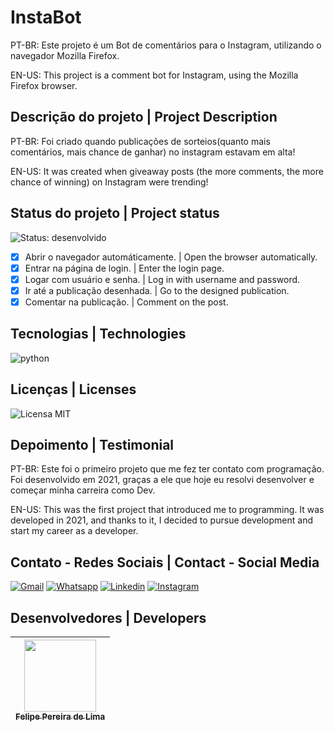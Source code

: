 # InstaBot

PT-BR: Este projeto é um Bot de comentários para o Instagram, utilizando o navegador Mozilla Firefox.

EN-US: This project is a comment bot for Instagram, using the Mozilla Firefox browser.

## Descrição do projeto | Project Description

PT-BR: Foi criado quando publicações de sorteios(quanto mais comentários, mais chance de ganhar) no instagram estavam em alta! 

EN-US: It was created when giveaway posts (the more comments, the more chance of winning) on ​​Instagram were trending!
 
## Status do projeto | Project status

 ![Status: desenvolvido](https://img.shields.io/badge/STATUS-Desenvolvido-success)
 - [x] Abrir o navegador automáticamente. | Open the browser automatically.
 - [x] Entrar na página de login. | Enter the login page.
 - [x] Logar com usuário e senha. | Log in with username and password.
 - [x] Ir até a publicação desenhada. | Go to the designed publication.
 - [x] Comentar na publicação. | Comment on the post.
 
 ## Tecnologias | Technologies
 
  ![python](https://img.shields.io/badge/Python-3776AB?style=for-the-badge&logo=python&logoColor=white)
  
## Licenças | Licenses

  ![Licensa MIT](https://img.shields.io/github/license/LipePLima/AluraGeek?style=for-the-badge)
  
## Depoimento | Testimonial

PT-BR: Este foi o primeiro projeto que me fez ter contato com programação. Foi desenvolvido em 2021, graças a ele que hoje eu resolvi desenvolver e começar minha carreira como Dev. 

EN-US: This was the first project that introduced me to programming. It was developed in 2021, and thanks to it, I decided to pursue development and start my career as a developer.
  
## Contato - Redes Sociais | Contact - Social Media

<a href="mailto:felipe.lima0160@gmail.com">![Gmail](https://img.shields.io/badge/Gmail-D14836?style=for-the-badge&logo=gmail&logoColor=white)</a>  <a href="https://wa.me/5521979926096">![Whatsapp](https://img.shields.io/badge/WhatsApp-25D366?style=for-the-badge&logo=whatsapp&logoColor=white)</a>  <a href="https://www.linkedin.com/in/felipe-lima01/">![Linkedin](https://img.shields.io/badge/LinkedIn-0077B5?style=for-the-badge&logo=linkedin&logoColor=white)</a>  <a href="https://www.instagram.com/felima148/">![Instagram](https://img.shields.io/badge/Instagram-E4405F?style=for-the-badge&logo=instagram&logoColor=white)</a>

## Desenvolvedores | Developers

| [<img src="https://avatars.githubusercontent.com/u/102830741?s=400&u=eb0ed821d5deeaaac9a910f737ce38ddfda2f3a9&v=4" width=115><br><sub>Felipe Pereira de Lima</sub>](https://github.com/LipePLima) 
| :---: |
